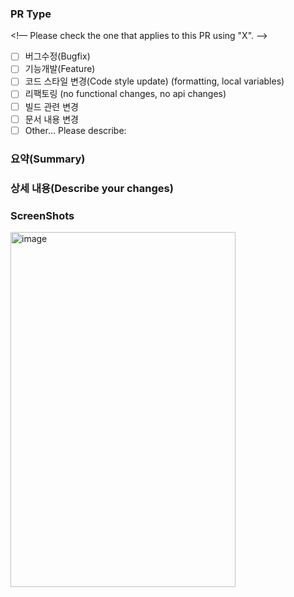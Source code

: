 ### PR Type

<!— Please check the one that applies to this PR using "X". —>

- [ ] 버그수정(Bugfix)
- [ ] 기능개발(Feature)
- [ ] 코드 스타일 변경(Code style update) (formatting, local variables)
- [ ] 리팩토링 (no functional changes, no api changes)
- [ ] 빌드 관련 변경
- [ ] 문서 내용 변경
- [ ] Other… Please describe:

### 요약(Summary)

### 상세 내용(Describe your changes)

### ScreenShots

<img src="" alt="image" width="360" height="568">
